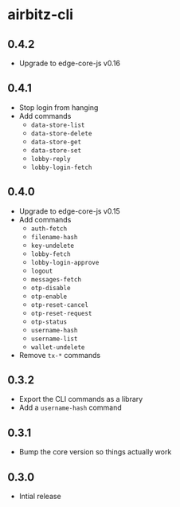 # airbitz-cli

## 0.4.2

- Upgrade to edge-core-js v0.16

## 0.4.1

- Stop login from hanging
- Add commands
  - `data-store-list`
  - `data-store-delete`
  - `data-store-get`
  - `data-store-set`
  - `lobby-reply`
  - `lobby-login-fetch`

## 0.4.0

- Upgrade to edge-core-js v0.15
- Add commands
  - `auth-fetch`
  - `filename-hash`
  - `key-undelete`
  - `lobby-fetch`
  - `lobby-login-approve`
  - `logout`
  - `messages-fetch`
  - `otp-disable`
  - `otp-enable`
  - `otp-reset-cancel`
  - `otp-reset-request`
  - `otp-status`
  - `username-hash`
  - `username-list`
  - `wallet-undelete`
- Remove `tx-*` commands

## 0.3.2

- Export the CLI commands as a library
- Add a `username-hash` command

## 0.3.1

- Bump the core version so things actually work

## 0.3.0

- Intial release
